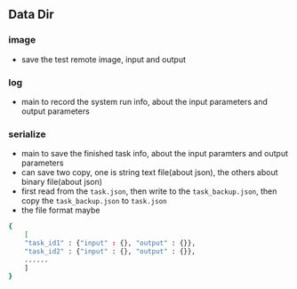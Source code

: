 ## Data Dir

### image
- save the test remote image, input and output

### log
- main to record the system run info, about the input parameters and output parameters

### serialize
- main to save the finished task info, about the input paramters and output parameters
- can save two copy, one is string text file(about json), the others about binary file(about json)
- first read from the `task.json`, then write to the `task_backup.json`, then copy the `task_backup.json` to `task.json`
- the file format maybe

```bash
{
    [
    "task_id1" : {"input" : {}, "output" : {}},
    "task_id2" : {"input" : {}, "output" : {}},
    ......
    ]
}
```
